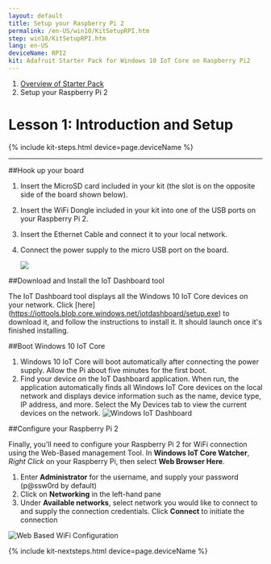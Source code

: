 ```yaml
---
layout: default
title: Setup your Raspberry Pi 2
permalink: /en-US/win10/KitSetupRPI.htm
step: win10/KitSetupRPI.htm
lang: en-US
deviceName: RPI2
kit: Adafruit Starter Pack for Windows 10 IoT Core on Raspberry Pi2
---
```

<ol class="breadcrumb">
  <li><a href="{{site.baseurl}}/{{page.lang}}/AdafruitMakerKit.htm">Overview of Starter Pack</a></li>
  <li class="active">Setup your Raspberry Pi 2</li>
</ol>

<h1 class="thin-header">Lesson 1: Introduction and Setup</h1>
{% include kit-steps.html device=page.deviceName %}

<hr/>

##Hook up your board

1. Insert the MicroSD card included in your kit (the slot is on the opposite side of the board shown below).
2. Insert the WiFi Dongle included in your kit into one of the USB ports on your Raspberry Pi 2.
3. Insert the Ethernet Cable and connect it to your local network.
4. Connect the power supply to the micro USB port on the board.



    <img class="device-images" src="{{site.baseurl}}/images/rpi2Headless.png">


##Download and Install the IoT Dashboard tool

The IoT Dashboard tool displays all the Windows 10 IoT Core devices on your network.  Click [here] (https://iottools.blob.core.windows.net/iotdashboard/setup.exe) to download it, and follow the instructions to install it.  It should launch once it's finished installing.

##Boot Windows 10 IoT Core
1. Windows 10 IoT Core will boot automatically after connecting the power supply. Allow the Pi about five minutes for the first boot.
2. Find your device on the IoT Dashboard application. When run, the application automatically finds all Windows IoT Core devices on the local network and displays device information such as the name, device type, IP address, and more.  Select the My Devices tab to view the current devices on the network.
        ![Windows IoT Dashboard]({{site.baseurl}}/images/HeadlessMode/IoTDashboard.png)

##Configure your Raspberry Pi 2

Finally, you'll need to configure your Raspberry Pi 2 for WiFi connection using the Web-Based management Tool. In **Windows IoT Core Watcher**, *Right Click* on your Raspberry Pi, then select **Web Browser Here**.

<!-- This content is replicated at en-US/win10/SetupWiFi.md  -->

1. Enter **Administrator** for the username, and supply your password (p@ssw0rd by default)
2. Click on **Networking** in the left-hand pane
3. Under **Available networks**, select network you would like to connect to and supply the connection credentials. Click **Connect** to initiate the connection

![Web Based WiFi Configuration]({{site.baseurl}}/images/SetupWiFi/WebBWiFiConfig.png)

<!-- End of Replicated Content -->

{% include kit-nextsteps.html device=page.deviceName %}
